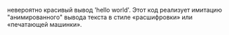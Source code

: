 невероятно красивый вывод 'hello world'.
Этот код реализует имитацию "анимированного" вывода текста в стиле «расшифровки» или «печатающей машинки».
